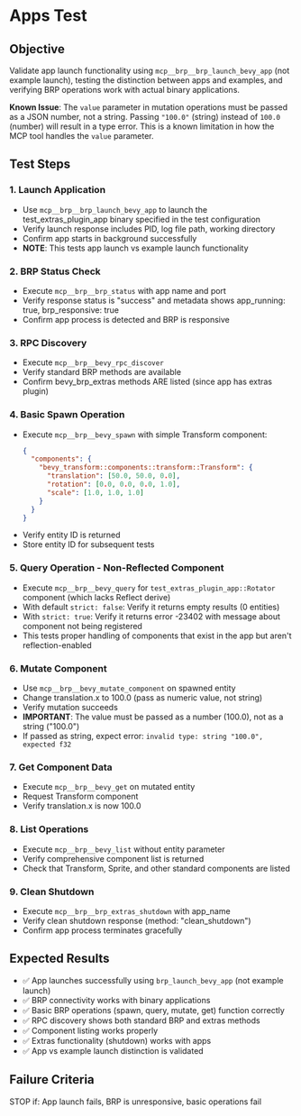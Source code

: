 # Apps Test

## Objective
Validate app launch functionality using `mcp__brp__brp_launch_bevy_app` (not example launch), testing the distinction between apps and examples, and verifying BRP operations work with actual binary applications.

**Known Issue**: The `value` parameter in mutation operations must be passed as a JSON number, not a string. Passing `"100.0"` (string) instead of `100.0` (number) will result in a type error. This is a known limitation in how the MCP tool handles the `value` parameter.

## Test Steps

### 1. Launch Application
- Use `mcp__brp__brp_launch_bevy_app` to launch the test_extras_plugin_app binary specified in the test configuration
- Verify launch response includes PID, log file path, working directory
- Confirm app starts in background successfully
- **NOTE**: This tests app launch vs example launch functionality

### 2. BRP Status Check
- Execute `mcp__brp__brp_status` with app name and port
- Verify response status is "success" and metadata shows app_running: true, brp_responsive: true
- Confirm app process is detected and BRP is responsive

### 3. RPC Discovery
- Execute `mcp__brp__bevy_rpc_discover`
- Verify standard BRP methods are available
- Confirm bevy_brp_extras methods ARE listed (since app has extras plugin)

### 4. Basic Spawn Operation
- Execute `mcp__brp__bevy_spawn` with simple Transform component:
  ```json
  {
    "components": {
      "bevy_transform::components::transform::Transform": {
        "translation": [50.0, 50.0, 0.0],
        "rotation": [0.0, 0.0, 0.0, 1.0],
        "scale": [1.0, 1.0, 1.0]
      }
    }
  }
  ```
- Verify entity ID is returned
- Store entity ID for subsequent tests

### 5. Query Operation - Non-Reflected Component
- Execute `mcp__brp__bevy_query` for `test_extras_plugin_app::Rotator` component (which lacks Reflect derive)
- With default `strict: false`: Verify it returns empty results (0 entities)
- With `strict: true`: Verify it returns error -23402 with message about component not being registered
- This tests proper handling of components that exist in the app but aren't reflection-enabled

### 6. Mutate Component
- Use `mcp__brp__bevy_mutate_component` on spawned entity
- Change translation.x to 100.0 (pass as numeric value, not string)
- Verify mutation succeeds
- **IMPORTANT**: The value must be passed as a number (100.0), not as a string ("100.0")
- If passed as string, expect error: `invalid type: string "100.0", expected f32`

### 7. Get Component Data
- Execute `mcp__brp__bevy_get` on mutated entity
- Request Transform component
- Verify translation.x is now 100.0

### 8. List Operations
- Execute `mcp__brp__bevy_list` without entity parameter
- Verify comprehensive component list is returned
- Check that Transform, Sprite, and other standard components are listed

### 9. Clean Shutdown
- Execute `mcp__brp__brp_extras_shutdown` with app_name
- Verify clean shutdown response (method: "clean_shutdown")
- Confirm app process terminates gracefully

## Expected Results
- ✅ App launches successfully using `brp_launch_bevy_app` (not example launch)
- ✅ BRP connectivity works with binary applications
- ✅ Basic BRP operations (spawn, query, mutate, get) function correctly
- ✅ RPC discovery shows both standard BRP and extras methods
- ✅ Component listing works properly
- ✅ Extras functionality (shutdown) works with apps
- ✅ App vs example launch distinction is validated

## Failure Criteria
STOP if: App launch fails, BRP is unresponsive, basic operations fail
